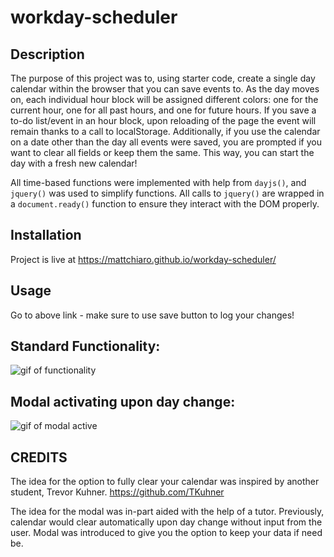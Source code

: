 # workday-scheduler

## Description

The purpose of this project was to, using starter code, create a single day calendar within the browser that you can save events to. As the day moves on, each individual hour block will be assigned different colors: one for the current hour, one for all past hours, and one for future hours. If you save a to-do list/event in an hour block, upon reloading of the page the event will remain thanks to a call to localStorage. Additionally, if you use the calendar on a date other than the day all events were saved, you are prompted if you want to clear all fields or keep them the same. This way, you can start the day with a fresh new calendar!

All time-based functions were implemented with help from ```dayjs()```, and ```jquery()``` was used to simplify functions. All calls to ```jquery()``` are wrapped in a ```document.ready()``` function to ensure they interact with the DOM properly.

## Installation

Project is live at https://mattchiaro.github.io/workday-scheduler/

## Usage

Go to above link - make sure to use save button to log your changes!

## Standard Functionality:
![gif of functionality](./assets/images/functionality-test-gif.gif)


## Modal activating upon day change:
![gif of modal active](./assets/images/Modal-test-gif.gif)

## CREDITS

The idea for the option to fully clear your calendar was inspired by another student, Trevor Kuhner. https://github.com/TKuhner

The idea for the modal was in-part aided with the help of a tutor. Previously, calendar would clear automatically upon day change without input from the user. Modal was introduced to give you the option to keep your data if need be.
